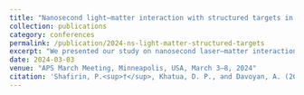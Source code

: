 ```yaml
---
title: "Nanosecond light–matter interaction with structured targets in the ablation regime"
collection: publications
category: conferences
permalink: /publication/2024-ns-light-matter-structured-targets
excerpt: "We presented our study on nanosecond laser–matter interactions with structured targets in the ablation regime, providing insights into material response and energy deposition dynamics."
date: 2024-03-03
venue: "APS March Meeting, Minneapolis, USA, March 3–8, 2024"
citation: 'Shafirin, P.<sup>†</sup>, Khatua, D. P., and Davoyan, A. (2024). "Nanosecond light–matter interaction with structured targets in the ablation regime." <i>APS March Meeting</i>, Minneapolis, USA, March 3–8, 2024. [<sup>†</sup>Presenting Author]'
---
```


